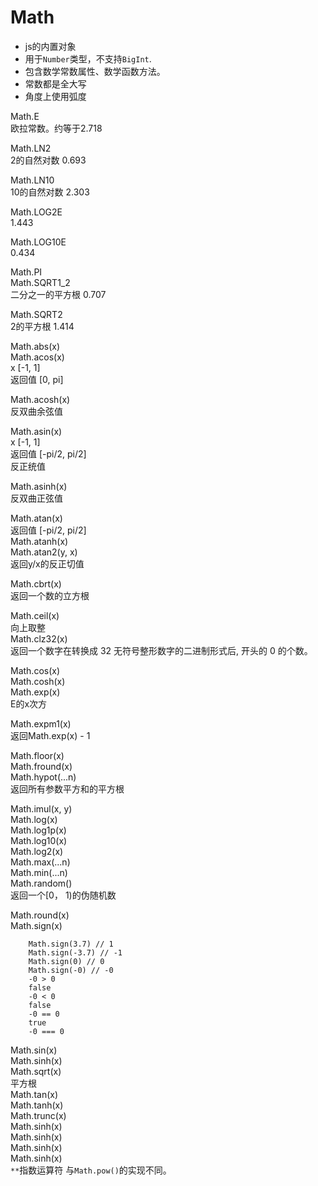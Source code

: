 # Math
- js的内置对象
- 用于`Number`类型，不支持`BigInt`.
- 包含数学常数属性、数学函数方法。
- 常数都是全大写
- 角度上使用弧度

Math.E  
欧拉常数。约等于2.718  

Math.LN2  
2的自然对数 0.693  

Math.LN10  
10的自然对数 2.303  

Math.LOG2E  
1.443  

Math.LOG10E  
0.434  

Math.PI  
Math.SQRT1_2  
二分之一的平方根 0.707  

Math.SQRT2  
2的平方根 1.414  

Math.abs(x)  
Math.acos(x)  
x [-1, 1]  
返回值 [0, pi]  

Math.acosh(x)  
反双曲余弦值  

Math.asin(x)  
x [-1, 1]  
返回值 [-pi/2, pi/2]  
反正统值  

Math.asinh(x)  
反双曲正弦值  

Math.atan(x)  
返回值 [-pi/2, pi/2]  
Math.atanh(x)  
Math.atan2(y, x)  
返回y/x的反正切值  

Math.cbrt(x)  
返回一个数的立方根  

Math.ceil(x)  
向上取整  
Math.clz32(x)  
返回一个数字在转换成 32 无符号整形数字的二进制形式后, 开头的 0   的个数。  

Math.cos(x)  
Math.cosh(x)  
Math.exp(x)  
E的x次方  

Math.expm1(x)  
返回Math.exp(x) - 1  

Math.floor(x)  
Math.fround(x)  
Math.hypot(...n)  
返回所有参数平方和的平方根  

Math.imul(x, y)  
Math.log(x)  
Math.log1p(x)  
Math.log10(x)  
Math.log2(x)  
Math.max(...n)  
Math.min(...n)  
Math.random()  
返回一个[0， 1)的伪随机数  

Math.round(x)  
Math.sign(x)  
```
    Math.sign(3.7) // 1
    Math.sign(-3.7) // -1
    Math.sign(0) // 0
    Math.sign(-0) // -0
    -0 > 0
    false
    -0 < 0
    false
    -0 == 0
    true
    -0 === 0
```
Math.sin(x)  
Math.sinh(x)  
Math.sqrt(x)  
平方根  
Math.tan(x)  
Math.tanh(x)  
Math.trunc(x)  
Math.sinh(x)  
Math.sinh(x)  
Math.sinh(x)  
Math.sinh(x)  
`**`指数运算符 与`Math.pow()`的实现不同。  

